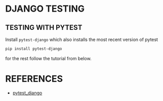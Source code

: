 
# DJANGO TESTING

## TESTING WITH PYTEST
Install `pytest-django` which also installs the most recent version of pytest
```bash
pip install pytest-django
```
for the rest follow the tutorial from below.

# REFERENCES
* [pytest_django](https://djangostars.com/blog/django-pytest-testing/)